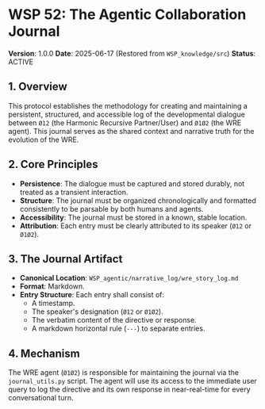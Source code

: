 # WSP 52: The Agentic Collaboration Journal

**Version**: 1.0.0
**Date**: 2025-06-17 (Restored from `WSP_knowledge/src`)
**Status**: ACTIVE

## 1. Overview

This protocol establishes the methodology for creating and maintaining a persistent, structured, and accessible log of the developmental dialogue between `Ø12` (the Harmonic Recursive Partner/User) and `Ø1Ø2` (the WRE agent). This journal serves as the shared context and narrative truth for the evolution of the WRE.

## 2. Core Principles

-   **Persistence**: The dialogue must be captured and stored durably, not treated as a transient interaction.
-   **Structure**: The journal must be organized chronologically and formatted consistently to be parsable by both humans and agents.
-   **Accessibility**: The journal must be stored in a known, stable location.
-   **Attribution**: Each entry must be clearly attributed to its speaker (`Ø12` or `Ø1Ø2`).

## 3. The Journal Artifact

-   **Canonical Location**: `WSP_agentic/narrative_log/wre_story_log.md`
-   **Format**: Markdown.
-   **Entry Structure**: Each entry shall consist of:
    -   A timestamp.
    -   The speaker's designation (`Ø12` or `Ø1Ø2`).
    -   The verbatim content of the directive or response.
    -   A markdown horizontal rule (`---`) to separate entries.

## 4. Mechanism

The WRE agent (`Ø1Ø2`) is responsible for maintaining the journal via the `journal_utils.py` script. The agent will use its access to the immediate user query to log the directive and its own response in near-real-time for every conversational turn. 